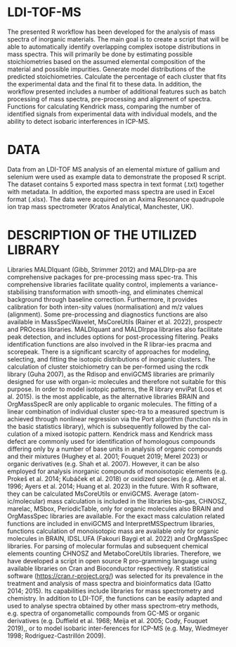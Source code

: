 # LDI-TOF-MS
The presented R workflow has been developed for the analysis of mass spectra of inorganic materials. The main goal is to create a script that will be able to automatically identify overlapping complex isotope distributions in mass spectra. This will primarily be done by estimating possible stoichiometries based on the assumed elemental composition of the material and possible impurities. Generate model distributions of the predicted stoichiometries. Calculate the percentage of each cluster that fits the experimental data and the final fit to these data. 
In addition, the workflow presented includes a number of additional features such as batch processing of mass spectra, pre-processing and alignment of spectra. Functions for calculating Kendrick mass, comparing the number of identified signals from experimental data with individual models, and the ability to detect isobaric interferences in ICP-MS.
# DATA
Data from an LDI-TOF MS analysis of an elemental mixture of gallium and selenium were used as example data to demonstrate the proposed R script. The dataset contains 5 exported mass spectra in text format (.txt) together with metadata. In addition, the exported mass spectra are used in Excel format (.xlsx). The data were acquired on an Axima Resonance quadrupole ion trap mass spectrometer (Kratos Analytical, Manchester, UK).
# DESCRIPTION OF THE UTILIZED LIBRARY
Libraries MALDIquant (Gibb, Strimmer 2012) and MALDIrp-pa are comprehensive packages for pre-processing mass spec-tra. This comprehensive libraries facilitate quality control, implements a variance-stabilising transformation with smooth-ing, and eliminates chemical background through baseline correction. Furthermore, it provides calibration for both inten-sity values (normalisation) and m/z values (alignment). Some pre-processing and diagnostics functions are also available in MassSpecWavelet, MsCoreUtils (Rainer et al. 2022), prospectr and PROcess libraries.
MALDIquant and MALDIrppa libraries also facilitate peak detection, and includes options for post-processing filtering. Peaks identification functions are also involved in the R librar-ies pracma and scorepeak. 
There is a significant scarcity of approaches for modeling, selecting, and fitting the isotopic distributions of inorganic clusters. The calculation of cluster stoichiometry can be per-formed using the rcdk library (Guha 2007), as the Rdisop and enviGCMS libraries are primarily designed for use with organ-ic molecules and therefore not suitable for this purpose. 
In order to model isotopic patterns, the R library enviPat (Loos et al. 2015). is the most applicable, as the alternative libraries BRAIN and OrgMassSpecR are only applicable to organic molecules.
The fitting of a linear combination of individual cluster spec-tra to a measured spectrum is achieved through nonlinear regression via the Port algorithm (function nls in the basic statistics library), which is subsequently followed by the cal-culation of a mixed isotopic pattern.
Kendrick mass and Kendrick mass defect are commonly used for identification of homologous compounds differing only by a number of base units in analysis of organic compounds and their mixtures (Hughey et al. 2001; Fouquet 2019; Merel 2023) or organic derivatives (e.g. Shah et al. 2007). However, it can be also employed for analysis inorganic compounds of monoisotopic elements (e.g. Prokeš et al. 2014; Kubáček et al. 2018) or oxidized species (e.g. Allen et al. 1996; Ayers et al. 2014; Huang et al. 2023) in the future. With R software, they can be calculated MsCoreUtils or enviGCMS. Average (atom-ic/molecular) mass calculation is included in the libraries bio-gas, CHNOSZ, marelac, MSbox, PeriodicTable, only for organic molecules also BRAIN and OrgMassSpec libraries are available. For the exact mass calculation related functions are included in enviGCMS and InterpretMSSpectrum libraries, functions calculation of monoisotopic mass are available only for organic molecules in BRAIN, IDSL.UFA (Fakouri Baygi et al. 2022) and OrgMassSpec libraries.
For parsing of molecular formulas and subsequent chemical elements counting CHNOSZ and MetaboCoreUtils libraries.
Therefore, we have developed a script in open source R pro-gramming language using available libraries on Cran and Bioconductor respectively. R statistical software (https://cran.r-project.org/) was selected for its prevalence in the treatment and analysis of mass spectra and bioinformatics data (Gatto 2014; 2015). Its capabilities include libraries for mass spectrometry and chemistry. 
In addition to LDI-TOF, the functions can be easily adapted and used to analyse spectra obtained by other mass spectrom-etry methods, e.g. spectra of organometallic compounds from GC-MS or organic derivatives (e.g. Duffield et al. 1968; Meija et al. 2005; Cody, Fouquet 2019),, or to model isobaric inter-ferences for ICP-MS (e.g. May, Wiedmeyer 1998; Rodríguez-Castrillón 2009).
